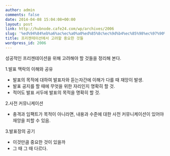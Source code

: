 ```yaml
---
author: admin
comments: false
date: 2014-04-08 15:04:08+00:00
layout: post
link: http://hubnode.cafe24.com/wp/archives/2006
slug: '%ed%94%84%eb%a6%ac%ec%a0%a0%ed%85%8c%ec%9d%b4%ec%85%98%ec%97%90%ec%84%9c-%ea%b3%a0%eb%a0%a4%ed%95%a0-%ec%a4%91%ec%9a%94%ed%95%9c-%ea%b2%83%eb%93%a4'
title: 프리젠테이션에서 고려할 중요한 것들
wordpress_id: 2006
---
```


성공적인 프리젠테이션을 위해 고려해야 할 것들을 정리해 본다.

1.발표 맥락의 이해와 공유

* 발표의 목적에 대하여 발표자와 듣는자간에 이해가 다를 때 재앙이 발생.
* 발표 공지를 할 때에 무엇을 위한 자리인지 명확히 할 것.
* 적어도 발표 서두에 발표의 목적을 명확히 할 것.

2.사전 커뮤니케이션

* 충격과 임팩트가 목적이 아니라면, 내용과 수준에 대한 사전 커뮤니케이션이 있어야 재앙을 피할 수 있음.

3.발표장의 공기

* 이것만큼 중요한 것이 있을까
* 그 때 그 때 다르다.





